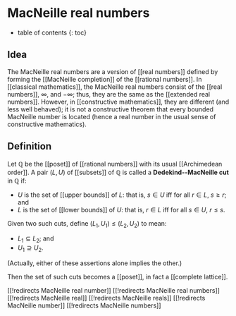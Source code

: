 
# MacNeille real numbers
* table of contents
{: toc}

## Idea

The MacNeille real numbers are a version of [[real numbers]] defined by forming the [[MacNeille completion]] of the [[rational numbers]].  In [[classical mathematics]], the MacNeille real numbers consist of the [[real numbers]], $\infty$, and $-\infty$; thus, they are the same as the [[extended real numbers]].  However, in [[constructive mathematics]], they are different (and less well behaved); it is not a constructive theorem that every bounded MacNeille number is located (hence a real number in the usual sense of constructive mathematics).


## Definition

Let $\mathbb{Q}$ be the [[poset]] of [[rational numbers]] with its usual [[Archimedean order]].  A pair $(L,U)$ of [[subsets]] of $\mathbb{Q}$ is called a __Dedekind--MacNeille cut__ in $\mathbb{Q}$ if:

* $U$ is the set of [[upper bounds]] of $L$: that is, $s \in U$ iff for all $r \in L$, $s \geq r$; and
* $L$ is the set of [[lower bounds]] of $U$: that is, $r \in L$ iff for all $s \in U$, $r \leq s$.

Given two such cuts, define $(L_1, U_1) \leq (L_2, U_2)$ to mean:

* $L_1 \subseteq L_2$; and
* $U_1 \supseteq U_2$.

(Actually, either of these assertions alone implies the other.)

Then the set of such cuts becomes a [[poset]], in fact a [[complete lattice]].


[[!redirects MacNeille real number]]
[[!redirects MacNeille real numbers]]
[[!redirects MacNeille real]]
[[!redirects MacNeille reals]]
[[!redirects MacNeille number]]
[[!redirects MacNeille numbers]]
